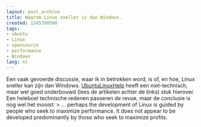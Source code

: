 ```yaml
---
layout: post_archive
title: Waarom Linux sneller is dan Windows.
created: 1245390560
tags:
- ubuntu
- Linux
- opensource
- performance
- Windows
lang: nl
---
```

Een vaak gevoerde discussie, waar ik in betrokken word, is of, en hoe, Linux sneller kan zijn dan Windows. [UbuntuLinuxHelp](http://ubuntulinuxhelp.com/why-is-linux-faster-than-windows/) heeft een niet-technisch, maar wel goed onderbouwd (lees de artikelen achter de links) stuk hierover. Een heleboel technische redenen passeren de revue, maar de conclusie is nog wel het mooist: > ... perhaps the development of Linux is guided by people who seek to maximize performance. It does not appear to be developed predominantly by those who seek to maximize profits.
